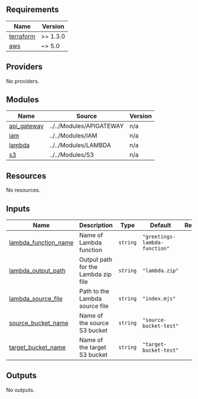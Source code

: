 <!-- BEGIN_TF_DOCS -->
## Requirements

| Name | Version |
|------|---------|
| <a name="requirement_terraform"></a> [terraform](#requirement\_terraform) | >= 1.3.0 |
| <a name="requirement_aws"></a> [aws](#requirement\_aws) | ~> 5.0 |

## Providers

No providers.

## Modules

| Name | Source | Version |
|------|--------|---------|
| <a name="module_api_gateway"></a> [api\_gateway](#module\_api\_gateway) | ../../Modules/APIGATEWAY | n/a |
| <a name="module_iam"></a> [iam](#module\_iam) | ../../Modules/IAM | n/a |
| <a name="module_lambda"></a> [lambda](#module\_lambda) | ../../Modules/LAMBDA | n/a |
| <a name="module_s3"></a> [s3](#module\_s3) | ../../Modules/S3 | n/a |

## Resources

No resources.

## Inputs

| Name | Description | Type | Default | Required |
|------|-------------|------|---------|:--------:|
| <a name="input_lambda_function_name"></a> [lambda\_function\_name](#input\_lambda\_function\_name) | Name of Lambda function | `string` | `"greetings-lambda-function"` | no |
| <a name="input_lambda_output_path"></a> [lambda\_output\_path](#input\_lambda\_output\_path) | Output path for the Lambda zip file | `string` | `"lambda.zip"` | no |
| <a name="input_lambda_source_file"></a> [lambda\_source\_file](#input\_lambda\_source\_file) | Path to the Lambda source file | `string` | `"index.mjs"` | no |
| <a name="input_source_bucket_name"></a> [source\_bucket\_name](#input\_source\_bucket\_name) | Name of the source S3 bucket | `string` | `"source-bucket-test"` | no |
| <a name="input_target_bucket_name"></a> [target\_bucket\_name](#input\_target\_bucket\_name) | Name of the target S3 bucket | `string` | `"target-bucket-test"` | no |

## Outputs

No outputs.
<!-- END_TF_DOCS -->